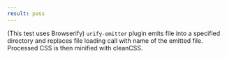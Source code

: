 ```yaml
---
result: pass
---
```


(This test uses Browserify) `urify-emitter` plugin emits file into a specified directory and replaces file loading call with name of the emitted file.
Processed CSS is then minified with cleanCSS.
